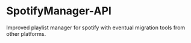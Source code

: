 # SpotifyManager-API
Improved playlist manager for spotify with eventual migration tools from other platforms.
